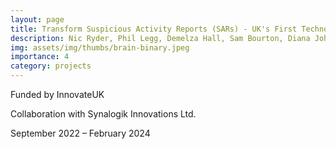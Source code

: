 ```yaml
---
layout: page
title: Transform Suspicious Activity Reports (SARs) - UK's First Technology Line of Defence
description: Nic Ryder, Phil Legg, Demelza Hall, Sam Bourton, Diana Johnson
img: assets/img/thumbs/brain-binary.jpeg
importance: 4
category: projects
---
```


Funded by InnovateUK

Collaboration with Synalogik Innovations Ltd.

September 2022 – February 2024
